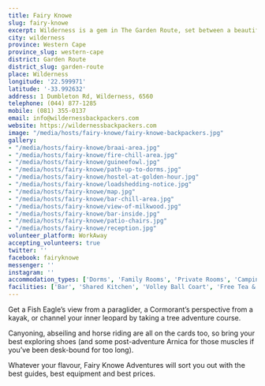 ```yaml
---
title: Fairy Knowe
slug: fairy-knowe
excerpt: Wilderness is a gem in The Garden Route, set between a beautiful coastline boasting blue flag beaches and indigenous forest.  Fairy Knowe borders on the Touw River Estuary and the wilderness national Park, and is an ideal springboard to explore the area an enjoy the many activities on offer.
city: wilderness
province: Western Cape
province_slug: western-cape
district: Garden Route
district_slug: garden-route
place: Wilderness
longitude: '22.599971'
latitude: '-33.992632'
address: 1 Dumbleton Rd, Wilderness, 6560
telephone: (044) 877-1285
mobile: (081) 355-0137
email: info@wildernessbackpackers.com
website: https://wildernessbackpackers.com
image: "/media/hosts/fairy-knowe/fairy-knowe-backpackers.jpg"
gallery:
- "/media/hosts/fairy-knowe/braai-area.jpg"
- "/media/hosts/fairy-knowe/fire-chill-area.jpg"
- "/media/hosts/fairy-knowe/guineefowl.jpg"
- "/media/hosts/fairy-knowe/path-up-to-dorms.jpg"
- "/media/hosts/fairy-knowe/hostel-at-golden-hour.jpg"
- "/media/hosts/fairy-knowe/loadshedding-notice.jpg"
- "/media/hosts/fairy-knowe/map.jpg"
- "/media/hosts/fairy-knowe/bar-chill-area.jpg"
- "/media/hosts/fairy-knowe/view-of-milkwood.jpg"
- "/media/hosts/fairy-knowe/bar-inside.jpg"
- "/media/hosts/fairy-knowe/patio-chairs.jpg"
- "/media/hosts/fairy-knowe/reception.jpg"
volunteer_platform: WorkAway
accepting_volunteers: true
twitter: ''
facebook: fairyknowe
messenger: ''
instagram: ''
accommodation_types: ['Dorms', 'Family Rooms', 'Private Rooms', 'Camping']
facilities: ['Bar', 'Shared Kitchen', 'Volley Ball Coart', 'Free Tea & Coffee', 'Free Wifi', 'Free Parking', 'Paid Breakfast', 'Pool Table', 'Darts']
---
```

Get a Fish Eagle’s view from a paraglider, a Cormorant’s perspective from a kayak, or channel your inner leopard by taking a tree adventure course.

Canyoning, abseiling and horse riding are all on the cards too, so bring your best exploring shoes (and some post-adventure Arnica for those muscles if you’ve been desk-bound for too long).

Whatever your flavour, Fairy Knowe Adventures will sort you out with the best guides, best equipment and best prices.
